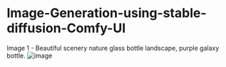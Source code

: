 # Image-Generation-using-stable-diffusion-Comfy-UI

Image 1 - Beautiful scenery nature glass bottle landscape, purple galaxy bottle.
![image](https://github.com/user-attachments/assets/81b1e356-53eb-40c4-8e35-83d91b9c3b9d)
